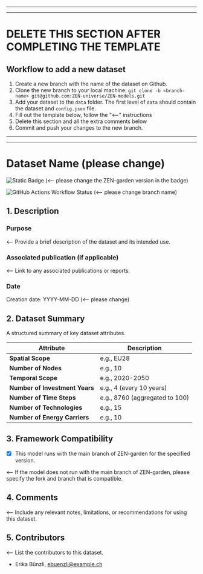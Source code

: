___
___
# DELETE THIS SECTION AFTER COMPLETING THE TEMPLATE

## Workflow to add a new dataset
1. Create a new branch with the name of the dataset on Github.
2. Clone the new branch to your local machine: `git clone -b <branch-name> git@github.com:ZEN-universe/ZEN-models.git`
3. Add your dataset to the `data` folder. The first level of `data` should contain the dataset and `config.json` file.
4. Fill out the template below, follow the "<--" instructions
5. Delete this section and all the extra comments below
6. Commit and push your changes to the new branch.

___
___
# Dataset Name (please change)

![Static Badge](https://img.shields.io/badge/ZEN--garden_version-CHANGE_THE_VERSION-%23627313?labelColor=%23215CAF) (<-- please change the ZEN-garden version in the badge)

![GitHub Actions Workflow Status](https://img.shields.io/github/actions/workflow/status/ZEN-universe/ZEN-models/data_structure_check.yml?branch=CHANGE_THE_BRANCH_NAME) (<-- please change branch name)

## 1. Description

### Purpose
<-- Provide a brief description of the dataset and its intended use.

### Associated publication (if applicable)
<-- Link to any associated publications or reports.

### Date
Creation date: YYYY-MM-DD (<-- please change)

## 2. Dataset Summary
A structured summary of key dataset attributes.

| Attribute                      | Description                   |
|--------------------------------|-------------------------------|
| **Spatial Scope**              | e.g., EU28                    |
| **Number of Nodes**            | e.g., 10                      |
| **Temporal Scope**             | e.g., 2020-2050               |
| **Number of Investment Years** | e.g., 4 (every 10 years)      |
| **Number of Time Steps**       | e.g., 8760 (aggregated to 100) |
| **Number of Technologies**     | e.g., 15                      |
| **Number of Energy Carriers**  | e.g., 10                      |

## 3. Framework Compatibility

- [x] This model runs with the main branch of ZEN-garden for the specified version.

<-- If the model does not run with the main branch of ZEN-garden, please specify the fork and branch that is compatible.

## 4. Comments
<-- Include any relevant notes, limitations, or recommendations for using this dataset.

## 5. Contributors
<-- List the contributors to this dataset.

- Erika Bünzli, ebuenzli@example.ch